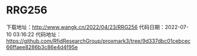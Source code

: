 # RRG256
下载地址：http://www.wangk.cn/2022/04/23/RRG256
代码日期：2022-07-10 03:16:22
代码地址：https://github.com/RfidResearchGroup/proxmark3/tree/9d337dbc01cebcec66ffaee8286b3c86e4d4f95e
